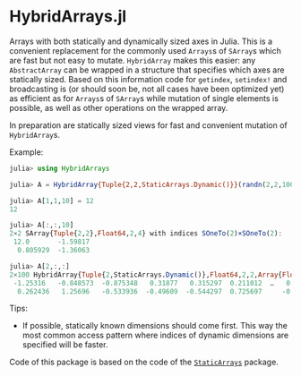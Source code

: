 # HybridArrays.jl

Arrays with both statically and dynamically sized axes in Julia. This is a convenient replacement for the commonly used `Arrays`s of `SArray`s which are fast but not easy to mutate. `HybridArray` makes this easier: any `AbstractArray` can be wrapped in a structure that specifies which axes are statically sized. Based on this information code for `getindex`, `setindex!` and broadcasting is (or should soon be, not all cases have been optimized yet) as efficient as for `Arrays`s of `SArray`s while mutation of single elements is possible, as well as other operations on the wrapped array.

In preparation are statically sized views for fast and convenient mutation of `HybridArray`s.

Example:
```julia
julia> using HybridArrays

julia> A = HybridArray{Tuple{2,2,StaticArrays.Dynamic()}}(randn(2,2,100));

julia> A[1,1,10] = 12
12

julia> A[:,:,10]
2×2 SArray{Tuple{2,2},Float64,2,4} with indices SOneTo(2)×SOneTo(2):
 12.0       -1.59817
  0.805929  -1.36063

julia> A[2,:,:]
2×100 HybridArray{Tuple{2,StaticArrays.Dynamic()},Float64,2,2,Array{Float64,2}} with indices SOneTo(2)×Base.OneTo(100):
 -1.25316   -0.848573  -0.875348   0.31877   0.315297  0.211012  …   0.99563   -0.137054  -0.0793494  -0.345719   1.05423   -0.185278
  0.262436   1.25696   -0.533936  -0.49609  -0.544297  0.725697     -0.772447   0.407075   0.604891   -2.30221   -0.830824  -0.204973
```

Tips:
  - If possible, statically known dimensions should come first. This way the most common access pattern where indices of dynamic dimensions are specified will be faster.

Code of this package is based on the code of the [`StaticArrays`](https://github.com/JuliaArrays/StaticArrays.jl) package.
